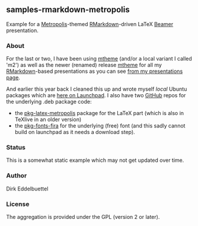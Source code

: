 
## samples-rmarkdown-metropolis

Example for a [Metropolis](https://github.com/matze/mtheme)-themed
[RMarkdown](http://rmarkdown.rstudio.com/)-driven LaTeX
[Beamer](https://en.wikipedia.org/wiki/Beamer_(LaTeX)) presentation. 

### About

For the last or two, I have been using
[mtheme](https://github.com/matze/mtheme) (and/or a local variant I called
'm2') as well as the newer (renamed) release
[mtheme](https://github.com/matze/mtheme) for all my
[RMarkdown](http://rmarkdown.rstudio.com/)-based presentations as you can see
[from my presentations page](http://dirk.eddelbuettel.com/presentations.html).

And earlier this year back I cleaned this up and wrote myself _local_ Ubuntu packages
which are [here on Launchpad](https://launchpad.net/~edd/+archive/ubuntu/misc/+packages).
I also have two [GitHub](https://www.github.com) repos for the underlying .deb package code:
- the [pkg-latex-metropolis](https://github.com/eddelbuettel/pkg-latex-metropolis) package for the LaTeX part
(which is also in TeXlive in an older version)
- the [pkg-fonts-fira](https://github.com/eddelbuettel/pkg-fonts-fira) for
  the underlying (free) font (and this sadly cannot build on launchpad as it
  needs a download step).

### Status

This is a somewhat static example which may not get updated over time.

### Author

Dirk Eddelbuettel

### License

The aggregation is provided under the GPL (version 2 or later).
